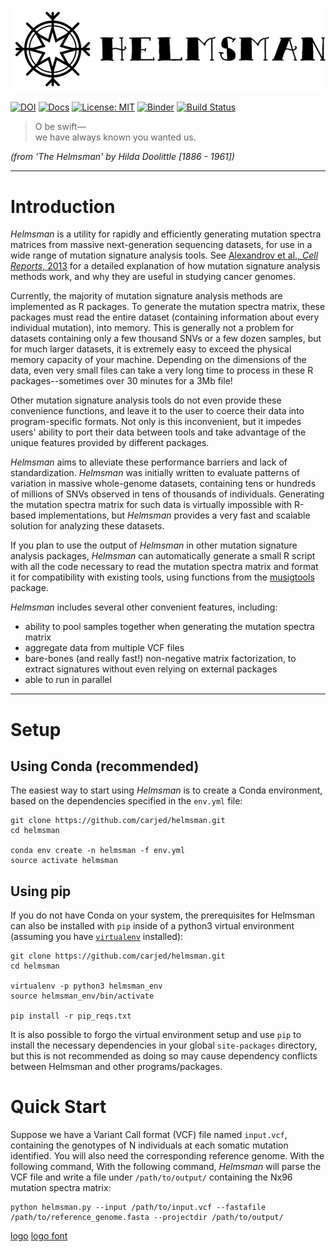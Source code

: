 ![](https://raw.githubusercontent.com/carjed/helmsman/master/assets/helmsman_logo2.png)

[![DOI](https://zenodo.org/badge/136064814.svg)](https://zenodo.org/badge/latestdoi/136064814) [![Docs](https://img.shields.io/badge/docs-latest-blue.svg)](http://www.jedidiahcarlson.com/docs/helmsman) [![License: MIT](https://img.shields.io/badge/license-MIT-blue.svg?style=flat)](https://opensource.org/licenses/MIT) [![Binder](https://img.shields.io/badge/launch-binder-d06681.svg?style=flat)](https://mybinder.org/v2/gh/carjed/helmsman/master) [![Build Status](https://travis-ci.org/carjed/helmsman.svg?branch=master)](https://travis-ci.org/carjed/helmsman)

> O be swift—<br />
we have always known you wanted us.

_(from 'The Helmsman' by Hilda Doolittle [1886 - 1961])_

------------------------------------

# Introduction

*Helmsman* is a utility for rapidly and efficiently generating mutation spectra matrices from massive next-generation sequencing datasets, for use in a wide range of mutation signature analysis tools. See [Alexandrov et al., _Cell Reports_, 2013](https://www.ncbi.nlm.nih.gov/pmc/articles/PMC3588146/) for a detailed explanation of how mutation signature analysis methods work, and why they are useful in studying cancer genomes.

Currently, the majority of mutation signature analysis methods are implemented as R packages. To generate the mutation spectra matrix, these packages must read the entire dataset (containing information about every individual mutation), into memory. This is generally not a problem for datasets containing only a few thousand SNVs or a few dozen samples, but for much larger datasets, it is extremely easy to exceed the physical memory capacity of your machine. Depending on the dimensions of the data, even very small files can take a very long time to process in these R packages--sometimes over 30 minutes for a 3Mb file!

Other mutation signature analysis tools do not even provide these convenience functions, and leave it to the user to coerce their data into program-specific formats. Not only is this inconvenient, but it impedes users' ability to port their data between tools and take advantage of the unique features provided by different packages.

*Helmsman* aims to alleviate these performance barriers and lack of standardization. *Helmsman* was initially written to evaluate patterns of variation in massive whole-genome datasets, containing tens or hundreds of millions of SNVs observed in tens of thousands of individuals. Generating the mutation spectra matrix for such data is virtually impossible with R-based implementations, but *Helmsman* provides a very fast and scalable solution for analyzing these datasets.

If you plan to use the output of *Helmsman* in other mutation signature analysis packages, *Helmsman* can automatically generate a small R script with all the code necessary to read the mutation spectra matrix and format it for compatibility with existing tools, using functions from the [musigtools](https://github.com/carjed/musigtools) package.

*Helmsman* includes several other convenient features, including:

- ability to pool samples together when generating the mutation spectra matrix
- aggregate data from multiple VCF files
- bare-bones (and really fast!) non-negative matrix factorization, to extract signatures without even relying on external packages
- able to run in parallel

------------------------------------

# Setup

## Using Conda (recommended)

The easiest way to start using *Helmsman* is to create a Conda environment, based on the dependencies specified in the `env.yml` file:

```{sh}
git clone https://github.com/carjed/helmsman.git
cd helmsman

conda env create -n helmsman -f env.yml
source activate helmsman
```

## Using pip

If you do not have Conda on your system, the prerequisites for Helmsman can also be installed with `pip` inside of a python3 virtual environment (assuming you have [`virtualenv`](https://virtualenv.pypa.io/en/latest/) installed):

```{sh}
git clone https://github.com/carjed/helmsman.git
cd helmsman

virtualenv -p python3 helmsman_env
source helmsman_env/bin/activate

pip install -r pip_reqs.txt
```

It is also possible to forgo the virtual environment setup and use `pip` to install the necessary dependencies in your global `site-packages` directory, but this is not recommended as doing so may cause dependency conflicts between Helmsman and other programs/packages.

# Quick Start

Suppose we have a Variant Call format (VCF) file named `input.vcf`, containing the genotypes of N individuals at each somatic mutation identified. You will also need the corresponding reference genome. With the following command, With the following command, *Helmsman* will parse the VCF file and write a file under `/path/to/output/` containing the Nx96 mutation spectra matrix:

```{sh}
python helmsman.py --input /path/to/input.vcf --fastafile /path/to/reference_genome.fasta --projectdir /path/to/output/
```

<!-- ### Citation
If you use Helmsman in your research, please cite our [paper](#) (citation pending). -->

[logo](https://www.kisspng.com/png-computer-icons-icon-design-2740670/) [logo font](http://www.1001fonts.com/sailor-scrawl-font.html)
